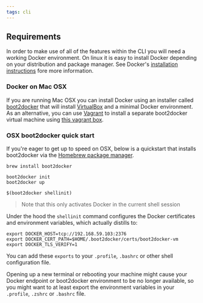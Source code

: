 ```yaml
---
tags: cli
---
```


## Requirements

In order to make use of all of the features within the CLI you will need
a working Docker environment. On linux it is easy to install Docker
depending on your distribution and package manager. See Docker's
[installation
instructions](https://docs.docker.com/installation/#installation) fore more information.

### Docker on Mac OSX

If you are running Mac OSX you can install Docker using an installer
called [boot2docker](https://docs.docker.com/installation/mac/) that
will install [VirtualBox](https://www.virtualbox.org/) and a minimal
Docker environment. As an alternative, you can use
[Vagrant](http://vagrantup.com) to install a separate boot2docker
virtual machine using [this vagrant box](https://github.com/mitchellh/boot2docker-vagrant-box).

### OSX boot2docker quick start

If you're eager to get up to speed on OSX, below is a quickstart that
installs boot2docker via the [Homebrew package
manager](http://brew.sh/).

```no-highlight
brew install boot2docker

boot2docker init
boot2docker up

$(boot2docker shellinit)
```

> Note that this only activates Docker in the current shell session

Under the hood the `shellinit` command configures the Docker certificates
and environment variables, which actually distills to:

```no-highlight
export DOCKER_HOST=tcp://192.168.59.103:2376
export DOCKER_CERT_PATH=$HOME/.boot2docker/certs/boot2docker-vm
export DOCKER_TLS_VERIFY=1
```

You can add these `exports` to your `.profile`, `.bashrc` or other shell configuration file.

Opening up a new terminal or rebooting your machine might
cause your Docker endpoint or boot2docker environment to be no longer
available, so you might want to at least export the environment variables
in your `.profile`, `.zshrc` or `.bashrc` file.
